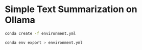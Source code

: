 # Simple Text Summarization on Ollama

```bash
conda create -f environment.yml

conda env export > environment.yml
```

